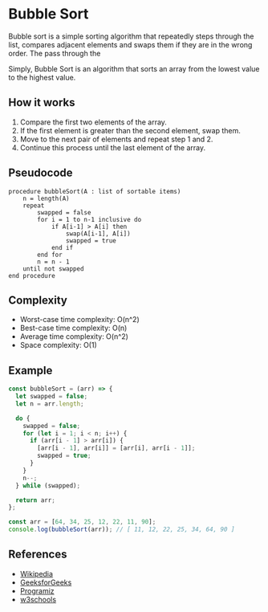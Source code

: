 # Bubble Sort

Bubble sort is a simple sorting algorithm that repeatedly steps through the list, compares adjacent elements and swaps them if they are in the wrong order. The pass through the

Simply, Bubble Sort is an algorithm that sorts an array from the lowest value to the highest value.

## How it works

1. Compare the first two elements of the array.
2. If the first element is greater than the second element, swap them.
3. Move to the next pair of elements and repeat step 1 and 2.
4. Continue this process until the last element of the array.

## Pseudocode

```
procedure bubbleSort(A : list of sortable items)
    n = length(A)
    repeat
        swapped = false
        for i = 1 to n-1 inclusive do
            if A[i-1] > A[i] then
                swap(A[i-1], A[i])
                swapped = true
            end if
        end for
        n = n - 1
    until not swapped
end procedure
```

## Complexity

- Worst-case time complexity: O(n^2)
- Best-case time complexity: O(n)
- Average time complexity: O(n^2)
- Space complexity: O(1)

## Example

```javascript
const bubbleSort = (arr) => {
  let swapped = false;
  let n = arr.length;

  do {
    swapped = false;
    for (let i = 1; i < n; i++) {
      if (arr[i - 1] > arr[i]) {
        [arr[i - 1], arr[i]] = [arr[i], arr[i - 1]];
        swapped = true;
      }
    }
    n--;
  } while (swapped);

  return arr;
};

const arr = [64, 34, 25, 12, 22, 11, 90];
console.log(bubbleSort(arr)); // [ 11, 12, 22, 25, 34, 64, 90 ]
```

## References

- [Wikipedia](https://en.wikipedia.org/wiki/Bubble_sort)
- [GeeksforGeeks](https://www.geeksforgeeks.org/bubble-sort/)
- [Programiz](https://www.programiz.com/dsa/bubble-sort)
- [w3schools](https://www.w3schools.com/dsa/dsa_algo_bubblesort.php)
